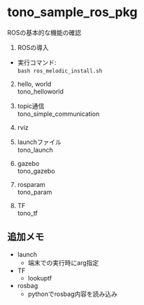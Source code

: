 # tono_sample_ros_pkg
ROSの基本的な機能の確認

1. ROSの導入
- 実行コマンド:  
`bash ros_melodic_install.sh`

2. hello, world  
tono_helloworld

3. topic通信  
tono_simple_communication

4. rviz

5. launchファイル  
tono_launch

6. gazebo  
tono_gazebo

7. rosparam  
tono_param

8. TF  
tono_tf

## 追加メモ
- launch
  - 端末での実行時にarg指定
- TF
  - lookuptf
- rosbag
  - pythonでrosbag内容を読み込み
